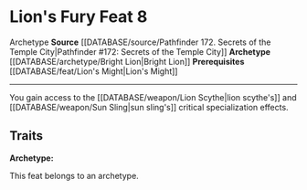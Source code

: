 ﻿---
actions: null
cost: null
element: null
feat: Lion's Fury
frequency: null
heighten_level: null
id: '3412'
level: '8'
name: Lion's Fury
prerequisite: '[[DATABASE/feat/Lion''s Might|Lion''s Might]]'
rarity: Common
requirement: null
rus_type_level: null
school: null
source: '[[DATABASE/source/Pathfinder 172. Secrets of the Temple City|Pathfinder #172:
  Secrets of the Temple City]]'
subcategory: null
trait:
- '[[DATABASE/trait/Archetype|Archetype]]'
trigger: null
type: Feat

---
# Lion's Fury <span class="item-type">Feat 8</span>

<span class="item-trait">Archetype</span>
**Source** [[DATABASE/source/Pathfinder 172. Secrets of the Temple City|Pathfinder #172: Secrets of the Temple City]]
**Archetype** [[DATABASE/archetype/Bright Lion|Bright Lion]]
**Prerequisites** [[DATABASE/feat/Lion's Might|Lion's Might]]

---
You gain access to the [[DATABASE/weapon/Lion Scythe|lion scythe's]] and [[DATABASE/weapon/Sun Sling|sun sling's]] critical specialization effects.

## Traits

**Archetype:**

This feat belongs to an archetype.